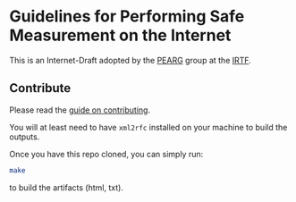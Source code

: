 # Guidelines for Performing Safe Measurement on the Internet

This is an Internet-Draft adopted by the [PEARG](https://pearg.org) group at the [IRTF](https://irtf.org).

## Contribute

Please read the [guide on contributing](CONTRIBUTING.md).

You will at least need to have `xml2rfc` installed on your machine to build the outputs.

Once you have this repo cloned, you can simply run:

```bash
make
```
to build the artifacts (html, txt).
